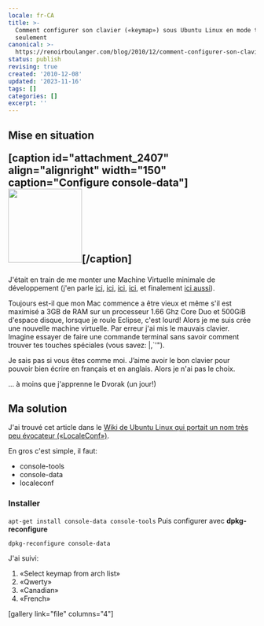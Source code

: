 ```yaml
---
locale: fr-CA
title: >-
  Comment configurer son clavier («keymap») sous Ubuntu Linux en mode terminal
  seulement
canonical: >-
  https://renoirboulanger.com/blog/2010/12/comment-configurer-son-clavier-keymap-sous-ubuntu-linux-en-mode-terminal-seulement/
status: publish
revising: true
created: '2010-12-08'
updated: '2023-11-16'
tags: []
categories: []
excerpt: ''
---
```


<h2>Mise en situation

[caption id="attachment_2407" align="alignright" width="150" caption="Configure console-data"]<a href="https://renoirboulanger.com/wp-content/uploads/2010/12/Configure-console-data.png"><img class="size-thumbnail wp-image-2407 " title="Configure console-data" src="https://renoirboulanger.com/wp-content/uploads/2010/12/Configure-console-data-150x150.png" alt="" width="150" height="150" /></a>[/caption]</h2>

<p>J'était en train de me monter une Machine Virtuelle minimale de développement (j'en parle <a title="Installer une Machine Virtuelle Linux roulant dans VMware Fusion sous Mac OS X" href="https://renoirboulanger.com/blog/2010/07/installer-une-machine-virtuelle-linux-roulant-dans-vmware-fusion-sous-mac-os-x/">ici</a>, <a title="Une VM Linux qui sert au développement PHP 5.3 avec Eclipse – partie 3" href="https://renoirboulanger.com/blog/2009/09/une-vm-linux-qui-sert-au-developpement-php-5-3-avec-eclipse-partie-iii/">ici</a>, <a title="Une VM Linux qui sert au développement PHP 5.3 avec Eclipse – partie 2" href="https://renoirboulanger.com/blog/2009/09/une-vm-linux-qui-sert-au-developpement-php-5-3-avec-eclipse-partie-ii/">ici</a>, <a title="Une VM Linux qui sert au développement PHP 5.3 avec Eclipse – partie I" href="https://renoirboulanger.com/blog/2009/09/une-vm-linux-qui-sert-au-developpement-php-5-3-avec-eclipse-partie-i/">ici</a>, et finalement <a title="Mon espace de travail buntu Linux qui roule et VMWare Server fait rouler la machine de developpement" href="https://renoirboulanger.com/blog/2007/11/mon-espace-de-travail/">ici aussi</a>).</p>

<p>Toujours est-il que mon Mac commence a être vieux et même s'il est maximisé a 3GB de RAM sur un processeur 1.66 Ghz Core Duo et 500GiB d'espace disque, lorsque je roule Eclipse, c'est lourd! Alors je me suis crée une nouvelle machine virtuelle. Par erreur j'ai mis le mauvais clavier. Imagine essayer de faire une commande terminal sans savoir comment trouver tes touches spéciales (vous savez: |,`'").</p>

<p>Je sais pas si vous êtes comme moi. J’aime avoir le bon clavier pour pouvoir bien écrire en français et en anglais. Alors je n'ai pas le choix.</p>

<p>... à moins que j'apprenne le Dvorak (un jour!)
<!--more--></p>

<h2>Ma solution</h2>

<p>J'ai trouvé cet article dans le <a title="LocaleConf  you need to change the language and keyboard configuration, follow these instructions" href="https://help.ubuntu.com/community/LocaleConf">Wiki de Ubuntu Linux qui portait un nom très peu évocateur («LocaleConf»)</a>.</p>

<p>En gros c'est simple, il faut:</p>

<ul>
    <li>console-tools</li>
    <li>console-data</li>
    <li>localeconf</li>
</ul>

<h3>Installer</h3>

<p><code lang="bash">apt-get install console-data console-tools</code>
Puis configurer avec <strong>dpkg-reconfigure</strong></p>

<p><code lang="bash">dpkg-reconfigure console-data</code></p>

<p>J'ai suivi:</p>

<ol>
    <li>«Select keymap from arch list»</li>
    <li>«Qwerty»</li>
    <li>«Canadian»</li>
    <li>«French»</li>
</ol>

<p>[gallery link="file" columns="4"]</p>